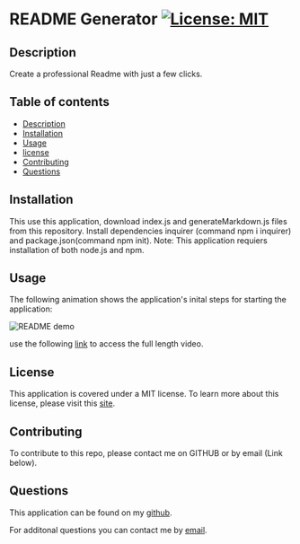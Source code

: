 # README Generator [![License: MIT](https://img.shields.io/badge/License-MIT-yellow.svg)](https://opensource.org/licenses/MIT) 

## Description
Create a professional Readme with just a few clicks.

## Table of contents
- [Description](#Description)
- [Installation](#Installation)
- [Usage](#Usage)
- [license](#license) 
- [Contributing](#Contributing)
- [Questions](#Questions)

## Installation
This use this application, download index.js and generateMarkdown.js files from this repository. Install dependencies inquirer (command npm i inquirer) and package.json(command npm init). Note: This application requiers installation of both node.js and npm.

## Usage

The following animation shows the application's inital steps for starting the application:

![README demo](./READMEDemoVideo.gif)

use the following [link](https://drive.google.com/file/d/1AbplFeh8VbFrxcDBtWqqhl8wEHe2R8lF/view) to access the full length video.

## License

This application is covered under a MIT license. 
To learn more about this license, please visit this [site](https://choosealicense.com/licenses/mit/).

## Contributing
To contribute to this repo, please contact me on GITHUB or by email (Link below).

## Questions
This application can be found on my [github](https://www.github.com/cassiep1986?tab=repositories/).

For additonal questions you can contact me by [email](mailto:cassiep1986@gmail.com).
